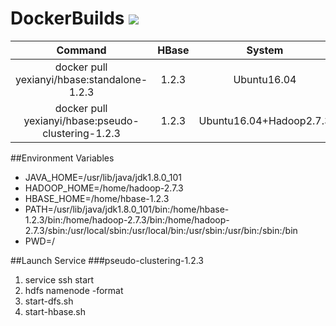 # DockerBuilds [![](https://images.microbadger.com/badges/image/yexianyi/hbase.svg)](https://microbadger.com/images/yexianyi/hbase "Get your own image badge on microbadger.com")
|Command|HBase|System|JDK|
|:-----:|:---:|:----:|:-:|
|docker pull yexianyi/hbase:standalone-1.2.3|1.2.3|Ubuntu16.04|JDK1.8.0_101|
|docker pull yexianyi/hbase:pseudo-clustering-1.2.3|1.2.3|Ubuntu16.04+Hadoop2.7.3|JDK1.8.0_101|

##Environment Variables
+ JAVA_HOME=/usr/lib/java/jdk1.8.0_101
+ HADOOP_HOME=/home/hadoop-2.7.3
+ HBASE_HOME=/home/hbase-1.2.3
+ PATH=/usr/lib/java/jdk1.8.0_101/bin:/home/hbase-1.2.3/bin:/home/hadoop-2.7.3/bin:/home/hadoop-2.7.3/sbin:/usr/local/sbin:/usr/local/bin:/usr/sbin:/usr/bin:/sbin:/bin
+ PWD=/

##Launch Service
###pseudo-clustering-1.2.3
1. service ssh start </br>
2. hdfs namenode -format
3. start-dfs.sh
4. start-hbase.sh


